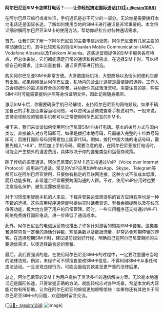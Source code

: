 **阿尔巴尼亚SIM卡怎样打电话？——让你轻松搞定国际通话[[TG💪+ @esim1088](https://t.me/s/esim1088)]**

在阿尔巴尼亚旅行或者生活，手机通讯是必不可少的一部分。无论你是需要拨打本地电话还是国际长途，了解如何使用当地的SIM卡进行通话是非常重要的。本文将详细讲解阿尔巴尼亚SIM卡的使用方法，帮助你轻松应对各种通话需求。

首先，让我们来了解一下阿尔巴尼亚的主要电信运营商。阿尔巴尼亚有几家主要的移动通信公司，其中比较知名的包括Albanian Mobile Communication (AMC)、Vodafone Albania以及Telekom Albania。这些运营商提供的SIM卡服务各有特点，但总体来说，它们都能满足日常的通话和数据需求。在选择SIM卡时，可以根据自己的需求，比如流量套餐、通话资费等进行挑选。

购买阿尔巴尼亚SIM卡非常方便。大多数国际机场、大型商场以及街头的便利店都有出售。如果你刚抵达阿尔巴尼亚，机场内的营业厅通常是最便捷的选择。工作人员会根据你的需求推荐合适的套餐，并协助你完成激活流程。需要注意的是，购买SIM卡时可能需要提供护照等身份证明文件，因此记得随身携带。

激活SIM卡后，你需要确保手机已经解锁，支持阿尔巴尼亚的网络频段。如果不确定自己的手机是否兼容当地网络，可以咨询运营商或查看手机说明书。一般来说，支持全球频段的智能手机都可以正常使用阿尔巴尼亚的SIM卡。

接下来，我们来谈谈如何使用阿尔巴尼亚SIM卡拨打电话。基本的拨号方式与国内类似，直接输入对方号码即可。如果是拨打本地号码，只需输入完整的十位数号码即可；而拨打国际号码则需要加上国家代码。例如，拨打中国大陆的电话号码，需要先输入“+86”，然后加上手机号码。需要注意的是，在阿尔巴尼亚拨打电话时，可能会产生额外的漫游费用，具体取决于你的套餐类型和运营商政策。

除了传统的语音通话，阿尔巴尼亚的SIM卡还支持通过VoIP（Voice over Internet Protocol）应用进行通话。常见的VoIP应用如WhatsApp、Skype、Telegram等都可以在阿尔巴尼亚使用，只要你有稳定的互联网连接。这种方式不仅成本低廉，而且功能多样，非常适合经常需要跨国沟通的人群。不过，使用VoIP应用时也要注意隐私保护，避免泄露敏感信息。

对于习惯使用智能手机的人来说，下载并安装运营商提供的官方应用程序也是一种不错的选择。这些应用程序通常能够提供实时话费查询、套餐余额提醒以及在线充值等功能，极大地方便了用户的日常管理。同时，一些应用程序还支持通过Wi-Fi网络免费拨打国际电话，进一步降低了通话成本。

此外，阿尔巴尼亚的电信运营商也推出了许多针对游客的短期SIM卡套餐。这类套餐通常包含一定量的通话分钟数、短信条数以及数据流量，非常适合短期停留的游客。在选择短期SIM卡时，建议提前规划好行程，明确自己在阿尔巴尼亚期间的主要通信需求，以便选择最合适的套餐。

最后，我们要强调的是，在使用阿尔巴尼亚SIM卡的过程中，一定要注意遵守当地的法律法规。例如，未经许可不得擅自更改SIM卡信息，不得利用SIM卡从事任何违法活动。一旦发现违规行为，可能会面临罚款甚至更严重的法律后果。

总之，阿尔巴尼亚的SIM卡为用户提供了灵活多样的通信解决方案。无论是本地通话还是国际长途，只要掌握正确的方法，就能轻松应对各种场景。希望本文的内容能对你有所帮助，让你在阿尔巴尼亚的旅程更加顺畅愉快！如果你还有其他关于阿尔巴尼亚SIM卡的问题，欢迎随时留言交流。

[[TG💪+ @esim1088](https://t.me/s/esim1088) ![Image](https://i.postimg.cc/4NQfJmqS/Snipaste-2025-05-13-00-14-12.png)]